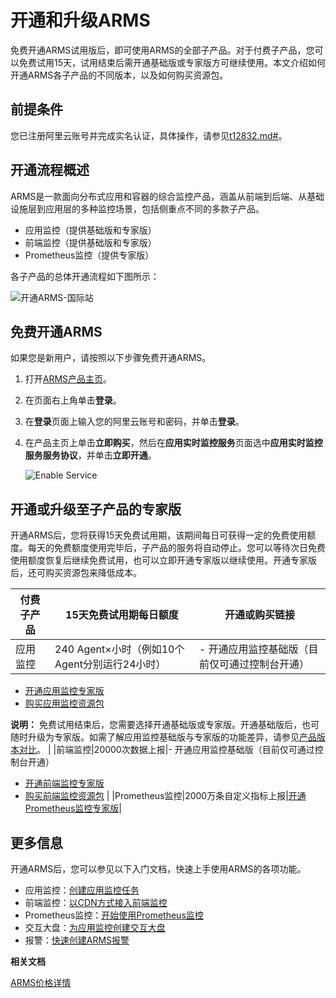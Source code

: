 # 开通和升级ARMS

免费开通ARMS试用版后，即可使用ARMS的全部子产品。对于付费子产品，您可以免费试用15天，试用结束后需开通基础版或专家版方可继续使用。本文介绍如何开通ARMS各子产品的不同版本，以及如何购买资源包。

## 前提条件

您已注册阿里云账号并完成实名认证，具体操作，请参见[t12832.md\#]()。

## 开通流程概述

ARMS是一款面向分布式应用和容器的综合监控产品，涵盖从前端到后端、从基础设施层到应用层的多种监控场景，包括侧重点不同的多款子产品。

-   应用监控（提供基础版和专家版）
-   前端监控（提供基础版和专家版）
-   Prometheus监控（提供专家版）

各子产品的总体开通流程如下图所示：

![开通ARMS-国际站](https://static-aliyun-doc.oss-accelerate.aliyuncs.com/assets/img/zh-CN/5360994061/p139177.png)

## 免费开通ARMS

如果您是新用户，请按照以下步骤免费开通ARMS。

1.  打开[ARMS产品主页](https://www.alibabacloud.com/product/arms)。
2.  在页面右上角单击**登录**。
3.  在**登录**页面上输入您的阿里云账号和密码，并单击**登录**。
4.  在产品主页上单击**立即购买**，然后在**应用实时监控服务**页面选中**应用实时监控服务服务协议**，并单击**立即开通**。

    ![Enable Service](https://static-aliyun-doc.oss-accelerate.aliyuncs.com/assets/img/zh-CN/4326127951/p43472.png)


## 开通或升级至子产品的专家版

开通ARMS后，您将获得15天免费试用期，该期间每日可获得一定的免费使用额度。每天的免费额度使用完毕后，子产品的服务将自动停止。您可以等待次日免费使用额度恢复后继续免费试用，也可以立即开通专家版以继续使用。开通专家版后，还可购买资源包来降低成本。

|付费子产品|15天免费试用期每日额度|开通或购买链接|
|-----|------------|-------|
|应用监控|240 Agent×小时（例如10个Agent分别运行24小时）|-   开通应用监控基础版（目前仅可通过控制台开通）
-   [开通应用监控专家版](https://common-buy-intl.alibabacloud.com/?commodityCode=arms_app_post_intl#/buy)
-   [购买应用监控资源包](https://common-buy-intl.alibabacloud.com/?commodityCode=arms_app_bag_intl#/buy)

**说明：** 免费试用结束后，您需要选择开通基础版或专家版。开通基础版后，也可随时升级为专家版。如需了解应用监控基础版与专家版的功能差异，请参见[产品版本对比](/intl.zh-CN/产品定价/产品版本对比.md)。 |
|前端监控|20000次数据上报|-   开通应用监控基础版（目前仅可通过控制台开通）
-   [开通前端监控专家版](https://common-buy-intl.alibabacloud.com/?commodityCode=arms_web_post_intl#/buy)
-   [购买前端监控资源包](https://common-buy-intl.alibabacloud.com/?commodityCode=arms_web_bag_intl#/buy) |
|Prometheus监控|2000万条自定义指标上报|[开通Prometheus监控专家版](https://common-buy-intl.alibabacloud.com/?commodityCode=arms_promethues_public_intl#/open)|

## 更多信息

开通ARMS后，您可以参见以下入门文档，快速上手使用ARMS的各项功能。

-   应用监控：[创建应用监控任务](/intl.zh-CN/快速入门/创建应用监控任务.md)
-   前端监控：[以CDN方式接入前端监控](/intl.zh-CN/前端监控/接入前端监控/Web场景/以CDN方式接入前端监控.md)
-   Prometheus监控：[开始使用Prometheus监控]()
-   交互大盘：[为应用监控创建交互大盘](/intl.zh-CN/快速入门/为应用监控创建交互大盘.md)
-   报警：[快速创建ARMS报警](/intl.zh-CN/快速入门/快速创建ARMS报警.md)

**相关文档**  


[ARMS价格详情](https://www.alibabacloud.com/product/arms/pricing)

